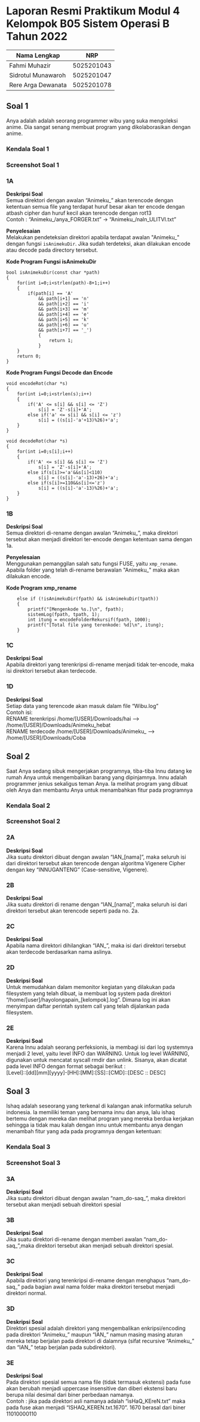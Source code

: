 # Laporan Resmi Praktikum Modul 4 Kelompok B05 Sistem Operasi B Tahun 2022   
  
Nama Lengkap | NRP
------------- | -------------
Fahmi Muhazir        | 5025201043
Sidrotul Munawaroh   | 5025201047
Rere Arga Dewanata   | 5025201078  

## Soal 1  
Anya adalah adalah seorang programmer wibu yang suka mengoleksi anime. Dia sangat senang membuat program yang dikolaborasikan dengan anime.  

### Kendala Soal 1  

### Screenshot Soal 1  

### 1A  
**Deskripsi Soal**  
Semua direktori dengan awalan “Animeku_” akan terencode dengan ketentuan semua file yang terdapat huruf besar akan ter encode dengan atbash cipher dan huruf kecil akan terencode dengan rot13  
Contoh : 
“Animeku_/anya_FORGER.txt” → “Animeku_/naln_ULITVI.txt”  

**Penyelesaian**  
Melakukan pendeteksian direktori apabila terdapat awalan "Animeku_" dengan fungsi `isAnimekuDir`. Jika sudah terdeteksi, akan dilakukan encode atau decode pada directory tersebut.  

**Kode Program Fungsi isAnimekuDir**  
```
bool isAnimekuDir(const char *path) 
{
    for(int i=0;i<strlen(path)-8+1;i++)
    {
        if(path[i] == 'A' 
            && path[i+1] == 'n' 
            && path[i+2] == 'i' 
            && path[i+3] == 'm' 
            && path[i+4] == 'e'
            && path[i+5] == 'k' 
            && path[i+6] == 'u' 
            && path[i+7] == '_') 
            {
                return 1;
            }
    }
    return 0;
}

``` 

**Kode Program Fungsi Decode dan Encode**  
```
void encodeRot(char *s)
{
    for(int i=0;i<strlen(s);i++)
    {
        if('A' <= s[i] && s[i] <= 'Z') 
            s[i] = 'Z'-s[i]+'A';
        else if('a' <= s[i] && s[i] <= 'z') 
            s[i] = ((s[i]-'a'+13)%26)+'a';
    }
}
 
void decodeRot(char *s)
{
    for(int i=0;s[i];i++)
    {
        if('A' <= s[i] && s[i] <= 'Z') 
            s[i] = 'Z'-s[i]+'A';
        else if(s[i]>='a'&&s[i]<110) 
            s[i] = ((s[i]-'a'-13)+26)+'a';
        else if(s[i]>=110&&s[i]<='z') 
            s[i] = ((s[i]-'a'-13)%26)+'a';
    }   
}

``` 
### 1B  
**Deskripsi Soal**    
Semua direktori di-rename dengan awalan “Animeku_”, maka direktori tersebut akan menjadi direktori ter-encode dengan ketentuan sama dengan 1a.  

**Penyelesaian**  
Menggunakan pemanggilan salah satu fungsi FUSE, yaitu `xmp_rename`. Apabila folder yang telah di-rename berawalan "Animeku_" maka akan dilakukan encode.  

**Kode Program xmp_rename**  
``` 
    else if (!isAnimekuDir(fpath) && isAnimekuDir(tpath)) 
    {
        printf("[Mengenkode %s.]\n", fpath);
        sistemLog(fpath, tpath, 1);
        int itung = encodeFolderRekursif(fpath, 1000);
        printf("[Total file yang terenkode: %d]\n", itung);
    }
```      

### 1C  
**Deskripsi Soal**  
Apabila direktori yang terenkripsi di-rename menjadi tidak ter-encode, maka isi direktori tersebut akan terdecode.  

### 1D  
**Deskripsi Soal**  
Setiap data yang terencode akan masuk dalam file “Wibu.log”   
Contoh isi:  
RENAME terenkripsi /home/[USER]/Downloads/hai --> /home/[USER]/Downloads/Animeku_hebat   
RENAME terdecode /home/[USER]/Downloads/Animeku_ --> /home/[USER]/Downloads/Coba  

## Soal 2    
Saat Anya sedang sibuk mengerjakan programnya, tiba-tiba Innu datang ke rumah Anya untuk mengembalikan barang yang dipinjamnya. Innu adalah programmer jenius sekaligus teman Anya. Ia melihat program yang dibuat oleh Anya dan membantu Anya untuk menambahkan fitur pada programnya  

### Kendala Soal 2  

### Screenshot Soal 2  

### 2A  
**Deskripsi Soal**  
Jika suatu direktori dibuat dengan awalan “IAN_[nama]”, maka seluruh isi dari direktori tersebut akan terencode dengan algoritma Vigenere Cipher dengan key “INNUGANTENG” (Case-sensitive, Vigenere).  

### 2B  
**Deskripsi Soal**  
Jika suatu direktori di rename dengan “IAN_[nama]”, maka seluruh isi dari direktori tersebut akan terencode seperti pada no. 2a.  

### 2C  
**Deskripsi Soal**  
Apabila nama direktori dihilangkan “IAN_”, maka isi dari direktori tersebut akan terdecode berdasarkan nama aslinya.  

### 2D  
**Deskripsi Soal**  
Untuk memudahkan dalam memonitor kegiatan yang dilakukan pada filesystem yang telah dibuat, ia membuat log system pada direktori “/home/[user]/hayolongapain_[kelompok].log”. Dimana log ini akan menyimpan daftar perintah system call yang telah dijalankan pada filesystem.  

### 2E  
**Deskripsi Soal**  
Karena Innu adalah seorang perfeksionis, ia membagi isi dari log systemnya menjadi 2 level, yaitu level INFO dan WARNING. Untuk log level WARNING, digunakan untuk mencatat syscall rmdir dan unlink. Sisanya, akan dicatat pada level INFO dengan format sebagai berikut :   
[Level]::[dd][mm][yyyy]-[HH]:[MM]:[SS]::[CMD]::[DESC :: DESC]  

## Soal 3  
Ishaq adalah seseorang yang terkenal di kalangan anak informatika seluruh indonesia. Ia memiliki teman yang bernama innu dan anya, lalu ishaq bertemu dengan mereka dan melihat program yang mereka berdua kerjakan  sehingga ia tidak mau kalah dengan innu untuk membantu anya dengan menambah fitur yang ada pada programnya dengan ketentuan:

### Kendala Soal 3    

### Screenshot Soal 3  

### 3A  
**Deskripsi Soal**  
Jika suatu direktori dibuat dengan awalan “nam_do-saq_”, maka direktori tersebut akan menjadi sebuah direktori spesial  

### 3B  
**Deskripsi Soal**  
Jika suatu direktori di-rename dengan memberi awalan “nam_do-saq_”,maka direktori tersebut akan menjadi sebuah direktori spesial.  

### 3C  
**Deskripsi Soal**  
Apabila direktori yang terenkripsi di-rename dengan menghapus “nam_do-saq_” pada bagian awal nama folder maka direktori tersebut menjadi direktori normal.  

### 3D  
**Deskripsi Soal**  
Direktori spesial adalah direktori yang mengembalikan enkripsi/encoding pada direktori “Animeku_” maupun “IAN_” namun masing masing aturan mereka tetap berjalan pada direktori di dalamnya (sifat recursive “Animeku_” dan “IAN_” tetap berjalan pada subdirektori).  

### 3E  
**Deskripsi Soal**    
Pada direktori spesial semua nama file (tidak termasuk ekstensi) pada fuse akan berubah menjadi uppercase insensitive dan diberi ekstensi baru berupa nilai desimal dari biner perbedaan namanya.  
Contoh : jika pada direktori asli namanya adalah “isHaQ_KEreN.txt” maka pada fuse akan 
menjadi “ISHAQ_KEREN.txt.1670”. 1670 berasal dari biner 11010000110









